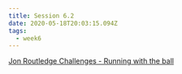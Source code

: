 ```yaml
---
title: Session 6.2
date: 2020-05-18T20:03:15.094Z
tags:
  - week6
---
```

[Jon Routledge Challenges - Running with the ball](https://res.cloudinary.com/jenko/image/upload/v1590149479/tns-lockdown-activities/week6/session2/session2_xyoylf.jpg)
